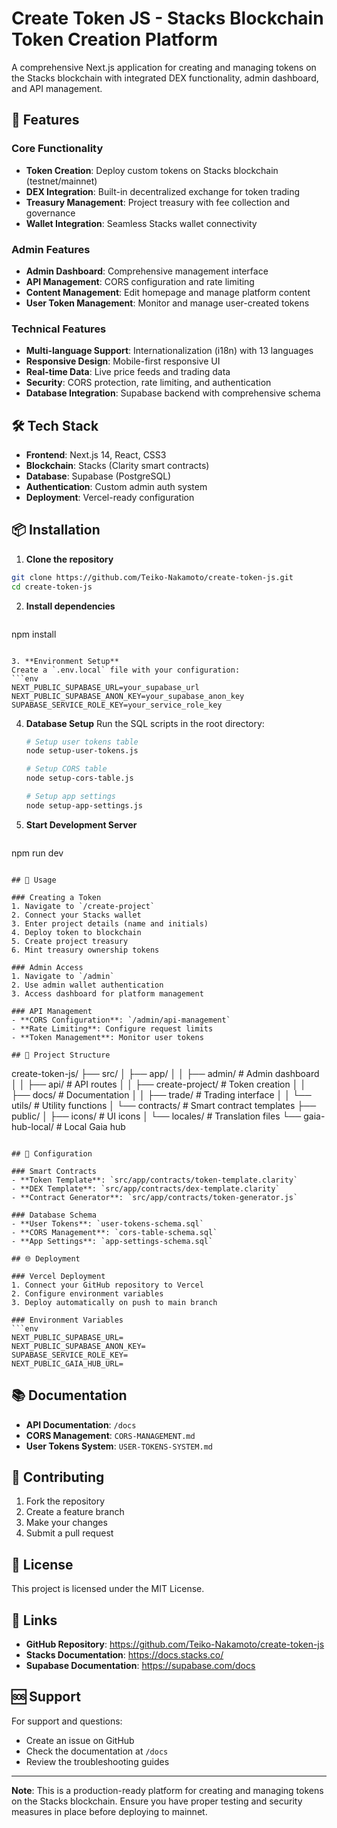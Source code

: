 # Create Token JS - Stacks Blockchain Token Creation Platform

A comprehensive Next.js application for creating and managing tokens on the Stacks blockchain with integrated DEX functionality, admin dashboard, and API management.

## 🚀 Features

### Core Functionality
- **Token Creation**: Deploy custom tokens on Stacks blockchain (testnet/mainnet)
- **DEX Integration**: Built-in decentralized exchange for token trading
- **Treasury Management**: Project treasury with fee collection and governance
- **Wallet Integration**: Seamless Stacks wallet connectivity

### Admin Features
- **Admin Dashboard**: Comprehensive management interface
- **API Management**: CORS configuration and rate limiting
- **Content Management**: Edit homepage and manage platform content
- **User Token Management**: Monitor and manage user-created tokens

### Technical Features
- **Multi-language Support**: Internationalization (i18n) with 13 languages
- **Responsive Design**: Mobile-first responsive UI
- **Real-time Data**: Live price feeds and trading data
- **Security**: CORS protection, rate limiting, and authentication
- **Database Integration**: Supabase backend with comprehensive schema

## 🛠️ Tech Stack

- **Frontend**: Next.js 14, React, CSS3
- **Blockchain**: Stacks (Clarity smart contracts)
- **Database**: Supabase (PostgreSQL)
- **Authentication**: Custom admin auth system
- **Deployment**: Vercel-ready configuration

## 📦 Installation

1. **Clone the repository**
```bash
git clone https://github.com/Teiko-Nakamoto/create-token-js.git
cd create-token-js
   ```

2. **Install dependencies**
   ```bash
npm install
   ```

3. **Environment Setup**
   Create a `.env.local` file with your configuration:
   ```env
   NEXT_PUBLIC_SUPABASE_URL=your_supabase_url
   NEXT_PUBLIC_SUPABASE_ANON_KEY=your_supabase_anon_key
   SUPABASE_SERVICE_ROLE_KEY=your_service_role_key
   ```

4. **Database Setup**
   Run the SQL scripts in the root directory:
   ```bash
   # Setup user tokens table
   node setup-user-tokens.js
   
   # Setup CORS table
   node setup-cors-table.js
   
   # Setup app settings
   node setup-app-settings.js
   ```

5. **Start Development Server**
   ```bash
npm run dev
   ```

## 🎯 Usage

### Creating a Token
1. Navigate to `/create-project`
2. Connect your Stacks wallet
3. Enter project details (name and initials)
4. Deploy token to blockchain
5. Create project treasury
6. Mint treasury ownership tokens

### Admin Access
1. Navigate to `/admin`
2. Use admin wallet authentication
3. Access dashboard for platform management

### API Management
- **CORS Configuration**: `/admin/api-management`
- **Rate Limiting**: Configure request limits
- **Token Management**: Monitor user tokens

## 📁 Project Structure

```
create-token-js/
├── src/
│   ├── app/
│   │   ├── admin/           # Admin dashboard
│   │   ├── api/            # API routes
│   │   ├── create-project/ # Token creation
│   │   ├── docs/           # Documentation
│   │   ├── trade/          # Trading interface
│   │   └── utils/          # Utility functions
│   └── contracts/          # Smart contract templates
├── public/
│   ├── icons/             # UI icons
│   └── locales/           # Translation files
└── gaia-hub-local/        # Local Gaia hub
```

## 🔧 Configuration

### Smart Contracts
- **Token Template**: `src/app/contracts/token-template.clarity`
- **DEX Template**: `src/app/contracts/dex-template.clarity`
- **Contract Generator**: `src/app/contracts/token-generator.js`

### Database Schema
- **User Tokens**: `user-tokens-schema.sql`
- **CORS Management**: `cors-table-schema.sql`
- **App Settings**: `app-settings-schema.sql`

## 🌐 Deployment

### Vercel Deployment
1. Connect your GitHub repository to Vercel
2. Configure environment variables
3. Deploy automatically on push to main branch

### Environment Variables
```env
NEXT_PUBLIC_SUPABASE_URL=
NEXT_PUBLIC_SUPABASE_ANON_KEY=
SUPABASE_SERVICE_ROLE_KEY=
NEXT_PUBLIC_GAIA_HUB_URL=
```

## 📚 Documentation

- **API Documentation**: `/docs`
- **CORS Management**: `CORS-MANAGEMENT.md`
- **User Tokens System**: `USER-TOKENS-SYSTEM.md`

## 🤝 Contributing

1. Fork the repository
2. Create a feature branch
3. Make your changes
4. Submit a pull request

## 📄 License

This project is licensed under the MIT License.

## 🔗 Links

- **GitHub Repository**: https://github.com/Teiko-Nakamoto/create-token-js
- **Stacks Documentation**: https://docs.stacks.co/
- **Supabase Documentation**: https://supabase.com/docs

## 🆘 Support

For support and questions:
- Create an issue on GitHub
- Check the documentation at `/docs`
- Review the troubleshooting guides

---

**Note**: This is a production-ready platform for creating and managing tokens on the Stacks blockchain. Ensure you have proper testing and security measures in place before deploying to mainnet.